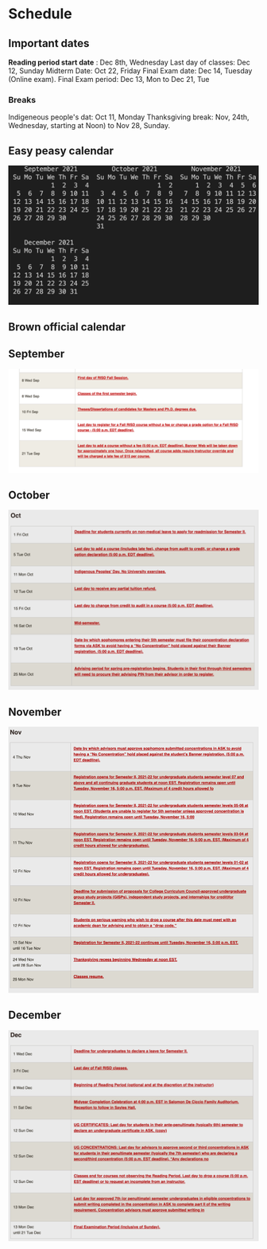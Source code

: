 # Schedule 


## Important dates
 
**Reading period start date** : Dec 8th, Wednesday
Last day of classes: Dec 12, Sunday 
Midterm Date: Oct 22, Friday
Final Exam date: Dec 14, Tuesday (Online exam).
Final Exam period: Dec 13, Mon to Dec 21, Tue

### Breaks
Indigeneous people's dat: Oct 11, Monday
Thanksgiving break: Nov, 24th, Wednesday, starting at Noon) to Nov 28, Sunday.<br/>

## Easy peasy calendar

<img src="../Syllabus/2021-09-05-21-09-04.png" width=600/>

## Brown official calendar

## September
![](2021-09-05-22-10-12.png)

## October
<img src="2021-09-05-22-30-47.png"  width="600" />



## November
<img src="2021-09-05-22-33-42.png" width="600" />

## December

<img src="2021-09-05-22-34-22.png" width="600" />